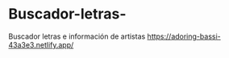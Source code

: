 # Buscador-letras-
Buscador letras e información de artistas
https://adoring-bassi-43a3e3.netlify.app/

